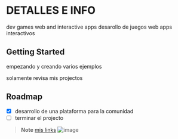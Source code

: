 # DETALLES E INFO
dev games web and interactive apps 
desarollo de juegos web apps interactivos

## Getting Started

empezando y creando varios ejemplos


solamente revisa mis projectos

<!-- 
### Installation

run projects
clona

```sh
git clone <project>
cd <project>
```

Run

Run under scripts

```sh
run <environment>
```

testeos

```sh
test <environment>
```


## Built With

List things used to build the project

- [Example 1]() - One line of the description
- [Example 2]() - One line of the description

 -- -- -- -- -- -- -- -- -- -- -- -- -- -- -->

## Roadmap


- [x] desarrollo de una plataforma para la comunidad
- [ ] terminar el projecto

> **Note**
> [mis links](https://linktr.ee/melsern?ltsid=b2b4fa34-2a0e-421b-91d8-5d24131136b9)
 ![image](https://github.com/nglmercer/nglmercer/assets/128845117/b76b08d0-5038-401b-acc1-c651c3c0f2c2)


<!-- -- -- -- -- -- -- -- -- -- -- -- -- --

## Community

Lista de deseos de la comunidad



## Contributing

contribuye si es que lo ves necesario
-- -->

